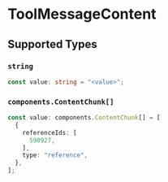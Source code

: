 # ToolMessageContent


## Supported Types

### `string`

```typescript
const value: string = "<value>";
```

### `components.ContentChunk[]`

```typescript
const value: components.ContentChunk[] = [
  {
    referenceIds: [
      590927,
    ],
    type: "reference",
  },
];
```

